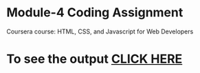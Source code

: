 

# Module-4 Coding Assignment

Coursera course: HTML, CSS, and Javascript for Web Developers

# To see the output [CLICK HERE](https://smukh123.github.io/HTML-CSS-and-JavaScript-for-Web-Developers/Assignments/module-4/index.html)

